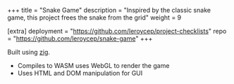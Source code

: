 +++
title = "Snake Game"
description = "Inspired by the classic snake game, this project frees the snake from the grid"
weight = 9

[extra]
deployment = "https://github.com/leroycep/project-checklists"
repo = "https://github.com/leroycep/snake-game"
+++

Built using [zig][ziglang].

- Compiles to WASM uses WebGL to render the game
- Uses HTML and DOM manipulation for GUI

<!-- more -->

[ziglang]: https://ziglang.org/
